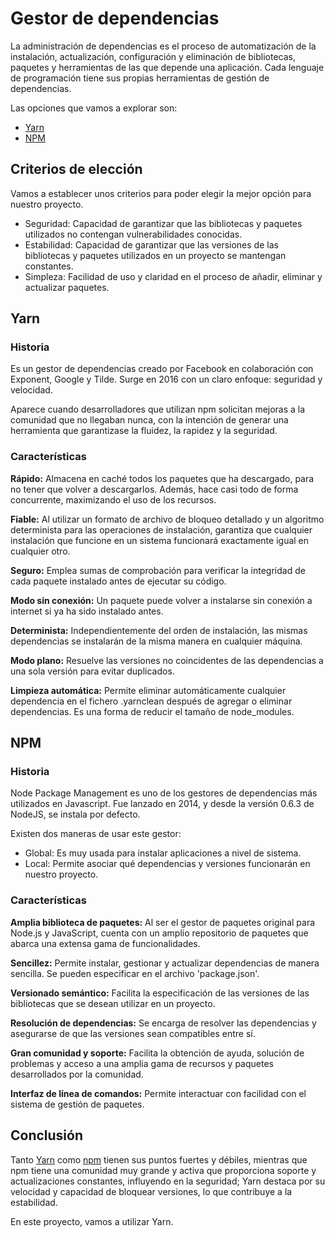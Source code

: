 # Gestor de dependencias
La administración de dependencias es el proceso de automatización de la
instalación, actualización, configuración y eliminación de bibliotecas,
paquetes y herramientas de las que depende una aplicación. Cada lenguaje
de programación tiene sus propias herramientas de gestión de dependencias.

Las opciones que vamos a explorar son:
* [Yarn](#yarn)
* [NPM](#npm)


## Criterios de elección
Vamos a establecer unos criterios para poder elegir la mejor opción para
nuestro proyecto.

* Seguridad: Capacidad de garantizar que las bibliotecas y paquetes utilizados
no contengan vulnerabilidades conocidas.
* Estabilidad: Capacidad de garantizar que las versiones de las bibliotecas y
paquetes utilizados en un proyecto se mantengan constantes.
* Simpleza: Facilidad de uso y claridad en el proceso de añadir, eliminar y
actualizar paquetes.


## Yarn
### Historia
Es un gestor de dependencias creado por Facebook en colaboración con Exponent,
Google y Tilde. Surge en 2016 con un claro enfoque: seguridad y velocidad.

Aparece cuando desarrolladores que utilizan npm solicitan mejoras a la
comunidad que no llegaban nunca, con la intención de generar una herramienta
que garantizase la fluidez, la rapidez y la seguridad.

### Características
**Rápido:** Almacena en caché todos los paquetes que ha descargado, para no
tener que volver a descargarlos. Además, hace casi todo de forma concurrente,
maximizando el uso de los recursos.

**Fiable:** Al utilizar un formato de archivo de bloqueo detallado y un
algoritmo determinista para las operaciones de instalación, garantiza que
cualquier instalación que funcione en un sistema funcionará exactamente igual
en cualquier otro.

**Seguro:** Emplea sumas de comprobación para verificar la integridad de cada
paquete instalado antes de ejecutar su código.

**Modo sin conexión:** Un paquete puede volver a instalarse sin conexión a
internet si ya ha sido instalado antes.

**Determinista:** Independientemente del orden de instalación, las mismas
dependencias se instalarán de la misma manera en cualquier máquina.

**Modo plano:** Resuelve las versiones no coincidentes de las dependencias a
una sola versión para evitar duplicados.

**Limpieza automática:** Permite eliminar automáticamente cualquier
dependencia en el fichero .yarnclean después de agregar o eliminar
dependencias. Es una forma de reducir el tamaño de node_modules.


## NPM
### Historia
Node Package Management es uno de los gestores de dependencias más utilizados
en Javascript. Fue lanzado en 2014, y desde la versión 0.6.3 de NodeJS, se
instala por defecto.

Existen dos maneras de usar este gestor:

* Global: Es muy usada para instalar aplicaciones a nivel de sistema.
* Local: Permite asociar qué dependencias y versiones funcionarán en nuestro
proyecto.

### Características
**Amplia biblioteca de paquetes:** Al ser el gestor de paquetes original para
Node.js y JavaScript, cuenta con un amplio repositorio de paquetes que abarca
una extensa gama de funcionalidades.

**Sencillez:** Permite instalar, gestionar y actualizar dependencias de manera
sencilla. Se pueden especificar en el archivo 'package.json'.

**Versionado semántico:** Facilita la especificación de las versiones de las
bibliotecas que se desean utilizar en un proyecto.

**Resolución de dependencias:** Se encarga de resolver las dependencias y
asegurarse de que las versiones sean compatibles entre sí.

**Gran comunidad y soporte:** Facilita la obtención de ayuda, solución de
problemas y acceso a una amplia gama de recursos y paquetes desarrollados por
la comunidad.

**Interfaz de línea de comandos:** Permite interactuar con facilidad con el
sistema de gestión de paquetes.

## Conclusión
Tanto [Yarn](#yarn) como [npm](#npm) tienen sus puntos fuertes y débiles,
mientras que npm tiene una comunidad muy grande y activa que proporciona
soporte y actualizaciones constantes, influyendo en la seguridad; Yarn destaca
por su velocidad y capacidad de bloquear versiones, lo que contribuye a la
estabilidad.

En este proyecto, vamos a utilizar Yarn.